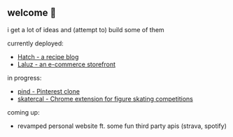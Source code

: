 ## welcome 👋
<p>i get a lot of ideas and (attempt to) build some of them</p>
<p>currently deployed:</p>
<ul>
  <li><a href="https://hatch-recipes-609a77c88ef8.herokuapp.com" target="_blank">Hatch - a recipe blog</a></li>
  <li><a href="https://cucumberpeel.github.io/laluz" target="_blank">Laluz - an e-commerce storefront</a></li>
</ul>
<p>in progress:</p>
<ul>
  <li><a href="https://github.com/cucumberpeel/pind">pind - Pinterest clone</a></li>
  <li><a href="https://github.com/cucumberpeel/skatercal">skatercal - Chrome extension for figure skating competitions<a/></li>
</ul>
<p>coming up:</p>
<ul>
  <li>revamped personal website ft. some fun third party apis (strava, spotify)</li>
</ul>
